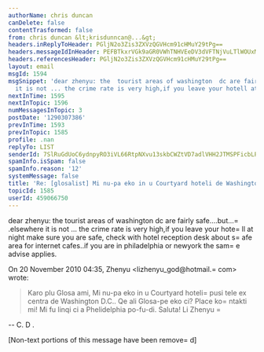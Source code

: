 ```yaml
---
authorName: chris duncan
canDelete: false
contentTrasformed: false
from: chris duncan &lt;krisdunncan@...&gt;
headers.inReplyToHeader: PGljN2o3Zis3ZXVzQGVHcm91cHMuY29tPg==
headers.messageIdInHeader: PEFBTkxrVGk9aGR0VWhTNHVEeDV3dVFTNjVuLTlWOUxMdFg3dnd2VWRRUnlWMEBtYWlsLmdtYWlsLmNvbT4=
headers.referencesHeader: PGljN2o3Zis3ZXVzQGVHcm91cHMuY29tPg==
layout: email
msgId: 1594
msgSnippet: 'dear zhenyu: the  tourist areas of washington  dc are fairly safe....but....elsewhere
  it is not ... the crime rate is very high,if you leave your hotell at'
nextInTime: 1595
nextInTopic: 1596
numMessagesInTopic: 3
postDate: '1290307386'
prevInTime: 1593
prevInTopic: 1585
profile: .nan
replyTo: LIST
senderId: 7SlRuGdUoC6ydnpyRO3iVL66RtpNXvu13skbCWZtVD7adlVHH2JTMSPFicbLPltVym3VPQFFNyBkosuI8IOvTptlOo3nkV7viPV1
spamInfo.isSpam: false
spamInfo.reason: '12'
systemMessage: false
title: 'Re: [glosalist] Mi nu-pa eko in u Courtyard hoteli de Washington D. C.'
topicId: 1585
userId: 459066750
---
```


dear zhenyu:
the  tourist areas of washington  dc are fairly safe....but...=
.elsewhere it
is not ... the crime rate is very high,if you leave your hote=
ll at night
make sure you are safe, check with hotel reception desk about s=
afe area for
internet cafes..if you are in philadelphia or newyork  the sam=
e advise
applies.

On 20 November 2010 04:35, Zhenyu <lizhenyu_god@hotmail.=
com> wrote:

>
>
> Karo plu Glosa ami,
> Mi nu-pa eko in u Courtyard hoteli=
 pusi tele ex centra de Washington D.C..
> Qe ali Glosa-pe eko ci? Place ko=
ntakti mi! Mi fu linqi ci a Phelidelphia
> po-fu-di.
> Saluta!
> Li Zhenyu
=
>
>  
>



-- 
C. D .


[Non-text portions of this message have been remove=
d]


